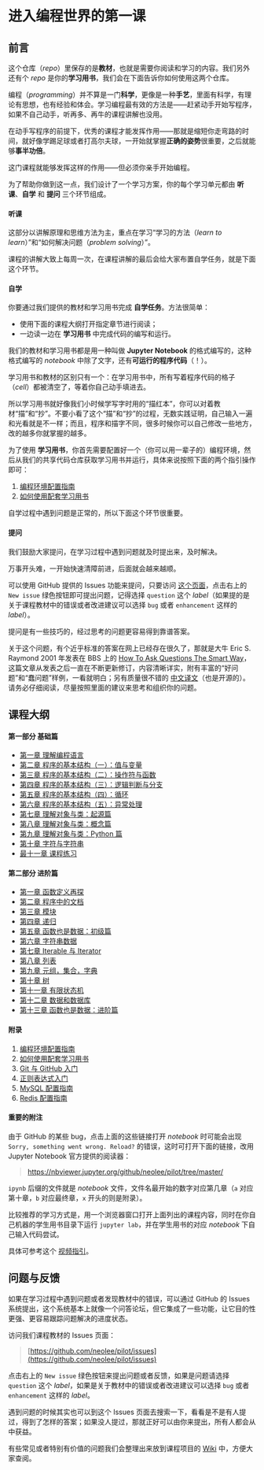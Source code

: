 # 进入编程世界的第一课

## 前言

这个仓库（*repo*）里保存的是**教材**，也就是需要你阅读和学习的内容。我们另外还有个 *repo* 是你的**学习用书**，我们会在下面告诉你如何使用这两个仓库。

编程（*programming*）并不算是一门**科学**，更像是一种**手艺**，里面有科学，有理论有思想，也有经验和体会。学习编程最有效的方法是——赶紧动手开始写程序，如果不自己动手，听再多、再牛的课程讲解也没用。

在动手写程序的前提下，优秀的课程才能发挥作用——那就是缩短你走弯路的时间，就好像学踢足球或者打高尔夫球，一开始就掌握**正确的姿势**很重要，之后就能够**事半功倍**。

这门课程就能够发挥这样的作用——但必须你亲手开始编程。

为了帮助你做到这一点，我们设计了一个学习方案，你的每个学习单元都由 **听课**、**自学** 和 **提问** 三个环节组成。

#### 听课

这部分以讲解原理和思维方法为主，重点在学习“学习的方法（*learn to learn*）”和“如何解决问题（*problem solving*）”。

课程的讲解大致上每周一次，在课程讲解的最后会给大家布置自学任务，就是下面这个环节。

#### 自学

你要通过我们提供的教材和学习用书完成 **自学任务**。方法很简单：
* 使用下面的课程大纲打开指定章节进行阅读；
* 一边读一边在 **学习用书** 中完成代码的编写和运行。

我们的教材和学习用书都是用一种叫做 **Jupyter Notebook** 的格式编写的，这种格式编写的 *notebook* 中除了文字，还有**可运行的程序代码**（！）。

学习用书和教材的区别只有一个：在学习用书中，所有写着程序代码的格子（*cell*）都被清空了，等着你自己动手填进去。

所以学习用书就好像我们小时候学写字时用的“描红本”，你可以对着教材“描”和“抄”。不要小看了这个“描”和“抄”的过程，无数实践证明，自己输入一遍和光看就是不一样；而且，程序和描字不同，很多时候你可以自己修改一些地方，改的越多你就掌握的越多。

为了使用 **学习用书**，你首先需要配置好一个（你可以用一辈子的）编程环境，然后从我们的共享代码仓库获取学习用书并运行，具体来说按照下面的两个指引操作即可：

1. [编程环境配置指南](x1-setup.md)
2. [如何使用配套学习用书](x2-students-book.md)

自学过程中遇到问题是正常的，所以下面这个环节很重要。

#### 提问

我们鼓励大家提问，在学习过程中遇到问题就及时提出来，及时解决。

万事开头难，一开始快速清障前进，后面就会越来越顺。

可以使用 GitHub 提供的 Issues 功能来提问，只要访问 [这个页面](https://github.com/neolee/pilot/issues)，点击右上的 `New issue` 绿色按钮即可提出问题，记得选择 `question` 这个 *label*（如果提的是关于课程教材中的错误或者改进建议可以选择 `bug` 或者 `enhancement` 这样的 *label*）。

提问是有一些技巧的，经过思考的问题更容易得到靠谱答案。

关于这个问题，有个近乎标准的答案在网上已经存在很久了，那就是大牛 Eric S. Raymond 2001 年发表在 BBS 上的 [How To Ask Questions The Smart Way](http://www.catb.org/~esr/faqs/smart-questions.html)，这篇文章从发表之后一直在不断更新修订，内容清晰详实，附有丰富的“好问题”和“蠢问题”样例，一看就明白；另有质量很不错的 [中文译文](https://github.com/ryanhanwu/How-To-Ask-Questions-The-Smart-Way/blob/master/README-zh_CN.md)（也是开源的）。请务必仔细阅读，尽量按照里面的建议来思考和组织你的问题。

## 课程大纲

#### 第一部分 基础篇

* [第一章 理解编程语言](p1-1-understanding-programming-languages.ipynb)
* [第二章 程序的基本结构（一）：值与变量](p1-2-structure-1.ipynb)
* [第三章 程序的基本结构（二）：操作符与函数](p1-3-structure-2.ipynb)
* [第四章 程序的基本结构（三）：逻辑判断与分支](p1-4-structure-3.ipynb)
* [第五章 程序的基本结构（四）：循环](p1-5-structure-4.ipynb)
* [第六章 程序的基本结构（五）：异常处理](p1-6-structure-5.ipynb)
* [第七章 理解对象与类：起源篇](p1-7-oo-1.ipynb)
* [第八章 理解对象与类：概念篇](p1-8-oo-2.ipynb)
* [第九章 理解对象与类：Python 篇](p1-9-oo-3.ipynb)
* [第十章 字符与字符串](p1-a-string.ipynb)
* [最十一章 课程练习](p1-b-final.ipynb)

#### 第二部分 进阶篇

* [第一章 函数定义再探](p2-1-function-def.ipynb)
* [第二章 程序中的文档](p2-2-docstrings.ipynb)
* [第三章 模块](p2-3-modules.ipynb)
* [第四章 递归](p2-4-recursion.ipynb)
* [第五章 函数也是数据：初级篇](p2-5-functional-1.ipynb)
* [第六章 字符串数据](p2-6-string-data.ipynb)
* [第七章 Iterable 与 Iterator](p2-7-iterable-iterator.ipynb)
* [第八章 列表](p2-8-list.ipynb)
* [第九章 元组，集合，字典](p2-9-tuple-set-dict.ipynb)
* [第十章 树](p2-a-tree.ipynb)
* [第十一章 有限状态机](p2-b-fsm.ipynb)
* [第十二章 数据和数据库](p2-c-database.ipynb)
* [第十三章 函数也是数据：进阶篇](p2-d-functional-2.ipynb)

#### 附录

1. [编程环境配置指南](x1-setup.md)
2. [如何使用配套学习用书](x2-students-book.md)
3. [Git 与 GitHub 入门](x3-git-github.ipynb)
4. [正则表达式入门](x4-regex.ipynb)
5. [MySQL 配置指南](x5-mysql-setup.ipynb)
6. [Redis 配置指南](x6-redis-setup.ipynb)

#### 重要的附注

由于 GitHub 的某些 bug，点击上面的这些链接打开 *notebook* 时可能会出现 `Sorry, something went wrong. Reload?` 的错误，这时可打开下面的链接，改用 Jupyter Notebook 官方提供的阅读器：

> https://nbviewer.jupyter.org/github/neolee/pilot/tree/master/

`ipynb` 后缀的文件就是 *notebook* 文件，文件名最开始的数字对应第几章（`a` 对应第十章，`b` 对应最终章，`x` 开头的则是附录）。

比较推荐的学习方式是，用一个浏览器窗口打开上面列出的课程内容，同时在你自己机器的学生用书目录下运行 `jupyter lab`，并在学生用书的对应 *notebook* 下自己输入代码尝试。

具体可参考这个 [视频指引](https://www.bilibili.com/video/av71399509/)。

## 问题与反馈

如果在学习过程中遇到问题或者发现教材中的错误，可以通过 GitHub 的 Issues 系统提出，这个系统基本上就像一个问答论坛，但它集成了一些功能，让它目的性更强、更容易跟踪问题解决的进度状态。

访问我们课程教材的 Issues 页面：

> [https://github.com/neolee/pilot/issues](https://github.com/neolee/pilot/issues)

点击右上的 `New issue` 绿色按钮来提出问题或者反馈，如果是问题请选择 `question` 这个 *label*，如果是关于教材中的错误或者改进建议可以选择 `bug` 或者 `enhancement` 这样的 *label*。

遇到问题的时候其实也可以到这个 Issues 页面去搜索一下，看看是不是有人提过，得到了怎样的答案；如果没人提过，那就正好可以由你来提出，所有人都会从中获益。

有些常见或者特别有价值的问题我们会整理出来放到课程项目的 [Wiki](https://github.com/neolee/pilot/wiki) 中，方便大家查阅。